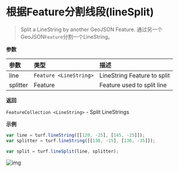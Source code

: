 # 根据Feature分割线段(lineSplit)

> Split a LineString by another GeoJSON Feature.
> 通过另一个GeoJSON`Feature`分割一个LineString。

**参数**

| 参数     | 类型                   | 描述                        |
| :------- | :--------------------- | :-------------------------- |
| line     | `Feature <LineString>` | LineString Feature to split |
| splitter | Feature                | Feature used to split line  |

**返回**

`FeatureCollection <LineString>` - Split LineStrings

**示例**

```js
var line = turf.lineString([[120, -25], [145, -25]]);
var splitter = turf.lineString([[130, -15], [130, -35]]);

var split = turf.lineSplit(line, splitter);
```

![img](https://pzy-images.oss-cn-hangzhou.aliyuncs.com/img/lineSplit.e8ae4463.webp)